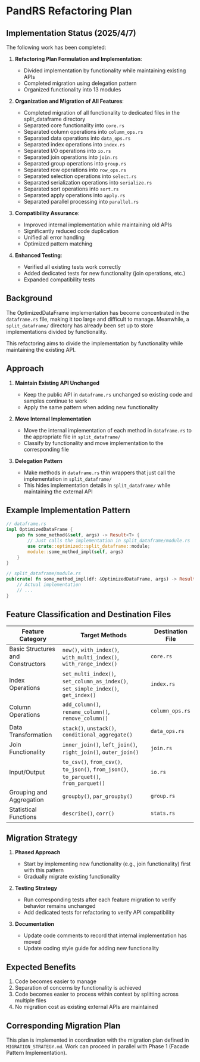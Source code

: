 # PandRS Refactoring Plan

## Implementation Status (2025/4/7)

The following work has been completed:

1. **Refactoring Plan Formulation and Implementation**:
   - Divided implementation by functionality while maintaining existing APIs
   - Completed migration using delegation pattern
   - Organized functionality into 13 modules

2. **Organization and Migration of All Features**:
   - Completed migration of all functionality to dedicated files in the split_dataframe directory
   - Separated core functionality into `core.rs`
   - Separated column operations into `column_ops.rs`
   - Separated data operations into `data_ops.rs`
   - Separated index operations into `index.rs`
   - Separated I/O operations into `io.rs`
   - Separated join operations into `join.rs`
   - Separated group operations into `group.rs`
   - Separated row operations into `row_ops.rs`
   - Separated selection operations into `select.rs`
   - Separated serialization operations into `serialize.rs`
   - Separated sort operations into `sort.rs`
   - Separated apply operations into `apply.rs`
   - Separated parallel processing into `parallel.rs`

3. **Compatibility Assurance**:
   - Improved internal implementation while maintaining old APIs
   - Significantly reduced code duplication
   - Unified all error handling
   - Optimized pattern matching

4. **Enhanced Testing**:
   - Verified all existing tests work correctly
   - Added dedicated tests for new functionality (join operations, etc.)
   - Expanded compatibility tests

## Background

The OptimizedDataFrame implementation has become concentrated in the `dataframe.rs` file, making it too large and difficult to manage. Meanwhile, a `split_dataframe/` directory has already been set up to store implementations divided by functionality.

This refactoring aims to divide the implementation by functionality while maintaining the existing API.

## Approach

1. **Maintain Existing API Unchanged**
   - Keep the public API in `dataframe.rs` unchanged so existing code and samples continue to work
   - Apply the same pattern when adding new functionality

2. **Move Internal Implementation**
   - Move the internal implementation of each method in `dataframe.rs` to the appropriate file in `split_dataframe/`
   - Classify by functionality and move implementation to the corresponding file

3. **Delegation Pattern**
   - Make methods in `dataframe.rs` thin wrappers that just call the implementation in `split_dataframe/`
   - This hides implementation details in `split_dataframe/` while maintaining the external API

## Example Implementation Pattern

```rust
// dataframe.rs
impl OptimizedDataFrame {
    pub fn some_method(&self, args) -> Result<T> {
        // Just calls the implementation in split_dataframe/module.rs
        use crate::optimized::split_dataframe::module;
        module::some_method_impl(self, args)
    }
}
```

```rust
// split_dataframe/module.rs
pub(crate) fn some_method_impl(df: &OptimizedDataFrame, args) -> Result<T> {
    // Actual implementation
    // ...
}
```

## Feature Classification and Destination Files

| Feature Category | Target Methods | Destination File |
|------------|------------|-------------|
| Basic Structures and Constructors | `new()`, `with_index()`, `with_multi_index()`, `with_range_index()` | `core.rs` |
| Index Operations | `set_multi_index()`, `set_column_as_index()`, `set_simple_index()`, `get_index()` | `index.rs` |
| Column Operations | `add_column()`, `rename_column()`, `remove_column()` | `column_ops.rs` |
| Data Transformation | `stack()`, `unstack()`, `conditional_aggregate()` | `data_ops.rs` |
| Join Functionality | `inner_join()`, `left_join()`, `right_join()`, `outer_join()` | `join.rs` |
| Input/Output | `to_csv()`, `from_csv()`, `to_json()`, `from_json()`, `to_parquet()`, `from_parquet()` | `io.rs` |
| Grouping and Aggregation | `groupby()`, `par_groupby()` | `group.rs` |
| Statistical Functions | `describe()`, `corr()` | `stats.rs` |

## Migration Strategy

1. **Phased Approach**
   - Start by implementing new functionality (e.g., join functionality) first with this pattern
   - Gradually migrate existing functionality

2. **Testing Strategy**
   - Run corresponding tests after each feature migration to verify behavior remains unchanged
   - Add dedicated tests for refactoring to verify API compatibility

3. **Documentation**
   - Update code comments to record that internal implementation has moved
   - Update coding style guide for adding new functionality

## Expected Benefits

1. Code becomes easier to manage
2. Separation of concerns by functionality is achieved
3. Code becomes easier to process within context by splitting across multiple files
4. No migration cost as existing external APIs are maintained

## Corresponding Migration Plan

This plan is implemented in coordination with the migration plan defined in `MIGRATION_STRATEGY.md`.
Work can proceed in parallel with Phase 1 (Facade Pattern Implementation).